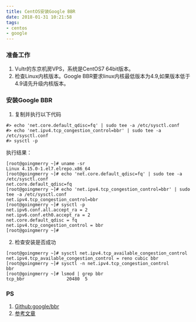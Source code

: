 ```yaml
---
title: CentOS安装Google BBR
date: 2018-01-31 10:21:58
tags:
- centos
- google
---
```


### 准备工作
1. Vultr的东京机房VPS，系统是CentOS7 64bit版本。
2. 检查Linux内核版本。Google BBR要求linux内核最低版本为4.9,如果版本低于4.9请先升级内核版本。

### 安装Google BBR
1. 复制并执行以下代码
```
#> echo 'net.core.default_qdisc=fq' | sudo tee -a /etc/sysctl.conf
#> echo 'net.ipv4.tcp_congestion_control=bbr' | sudo tee -a /etc/sysctl.conf
#> sysctl -p
```
执行结果：
```
[root@goingmerry ~]# uname -sr
Linux 4.15.0-1.el7.elrepo.x86_64
[root@goingmerry ~]# echo 'net.core.default_qdisc=fq' | sudo tee -a /etc/sysctl.conf
net.core.default_qdisc=fq
[root@goingmerry ~]# echo 'net.ipv4.tcp_congestion_control=bbr' | sudo tee -a /etc/sysctl.conf
net.ipv4.tcp_congestion_control=bbr
[root@goingmerry ~]# sysctl -p
net.ipv6.conf.all.accept_ra = 2
net.ipv6.conf.eth0.accept_ra = 2
net.core.default_qdisc = fq
net.ipv4.tcp_congestion_control = bbr
[root@goingmerry ~]#
```

2. 检查安装是否成功
```
[root@goingmerry ~]# sysctl net.ipv4.tcp_available_congestion_control
net.ipv4.tcp_available_congestion_control = reno cubic bbr
[root@goingmerry ~]# sysctl -n net.ipv4.tcp_congestion_control
bbr
[root@goingmerry ~]# lsmod | grep bbr
tcp_bbr                20480  5
```

### PS
1. [Github:google/bbr](https://github.com/google/bbr)
2. [参考文章](http://vultr.aicnm.com/CentOS%E5%AE%89%E8%A3%85Google-BBR%E5%8A%A0%E9%80%9F%E5%B7%A5%E5%85%B7%E5%9B%BE%E6%96%87%E6%95%99%E7%A8%8B/)